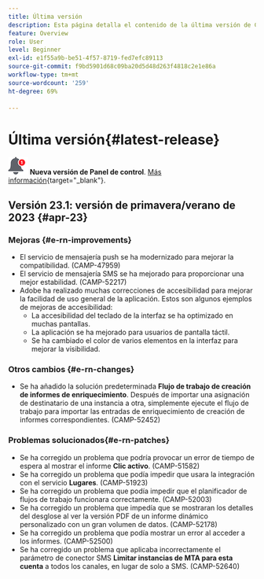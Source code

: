 ```yaml
---
title: Última versión
description: Esta página detalla el contenido de la última versión de Campaign Standard
feature: Overview
role: User
level: Beginner
exl-id: e1f55a9b-be51-4f57-8719-fed7efc89113
source-git-commit: f9bd5901d68c09ba20d5d48d263f4818c2e1e86a
workflow-type: tm+mt
source-wordcount: '259'
ht-degree: 69%

---
```



# Última versión{#latest-release}

![Panel de control](assets/do-not-localize/cp-icon.png) **Nueva versión de Panel de control**. [Más información](https://experienceleague.adobe.com/docs/control-panel/using/release-notes.html?lang=es){target="_blank"}.

## Versión 23.1: versión de primavera/verano de 2023 {#apr-23}

### Mejoras {#e-rn-improvements}

* El servicio de mensajería push se ha modernizado para mejorar la compatibilidad. (CAMP-47959)
* El servicio de mensajería SMS se ha mejorado para proporcionar una mejor estabilidad. (CAMP-52217)
* Adobe ha realizado muchas correcciones de accesibilidad para mejorar la facilidad de uso general de la aplicación. Estos son algunos ejemplos de mejoras de accesibilidad:
   * La accesibilidad del teclado de la interfaz se ha optimizado en muchas pantallas.
   * La aplicación se ha mejorado para usuarios de pantalla táctil.
   * Se ha cambiado el color de varios elementos en la interfaz para mejorar la visibilidad.

### Otros cambios {#e-rn-changes}

* Se ha añadido la solución predeterminada **Flujo de trabajo de creación de informes de enriquecimiento**. Después de importar una asignación de destinatario de una instancia a otra, simplemente ejecute el flujo de trabajo para importar las entradas de enriquecimiento de creación de informes correspondientes. (CAMP-52452)

### Problemas solucionados{#e-rn-patches}

* Se ha corregido un problema que podría provocar un error de tiempo de espera al mostrar el informe **Clic activo**. (CAMP-51582)
* Se ha corregido un problema que podía impedir que usara la integración con el servicio **Lugares**. (CAMP-51923)
* Se ha corregido un problema que podía impedir que el planificador de flujos de trabajo funcionara correctamente. (CAMP-52003)
* Se ha corregido un problema que impedía que se mostraran los detalles del desglose al ver la versión PDF de un informe dinámico personalizado con un gran volumen de datos. (CAMP-52178)
* Se ha corregido un problema que podía mostrar un error al acceder a los informes. (CAMP-52500)
* Se ha corregido un problema que aplicaba incorrectamente el parámetro de conector SMS **Limitar instancias de MTA para esta cuenta** a todos los canales, en lugar de solo a SMS. (CAMP-52640)
